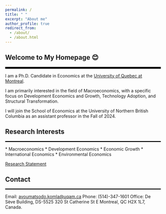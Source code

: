 ```yaml
---
permalink: /
title: " "
excerpt: "About me"
author_profile: true
redirect_from: 
  - /about/
  - /about.html
---
```

## Welcome to My Homepage 😊
<hr style="border-top: 5px solid #000;">
I am a Ph.D. Candidate in Economics at the <a href="https://uqam.ca/en/information/about/" target="_blank">University of Quebec at Montreal</a>.

I am primarily interested in the field of Macroeconomics, with a specific focus on Development Economics and Growth, Technology Adoption, and Structural Transformation.

I will join the School of Economics at the University of Northern British Columbia as an assistant professor in the Fall of 2024.

## Research Interests
<hr style="border-top: 2px solid #000;">
* Macroeconomics
* Development Economics
* Economic Growth
* International Economics
* Environmental Economics
  
<a href="http://avoumatsodo.github.io/files/research_statement.pdf" target="_blank">Research Statement</a>

## Contact
<hr style="border-top: 2px solid #000;">
Email: <a href="mailto:avoumatsodo.komla@uqam.ca">avoumatsodo.komla@uqam.ca</a>  
Phone: (514)-347-1601  
Office: De Sève Building, DS-5525  
320 St Catherine St E  
Montreal, QC H2X 1L7, Canada.  

